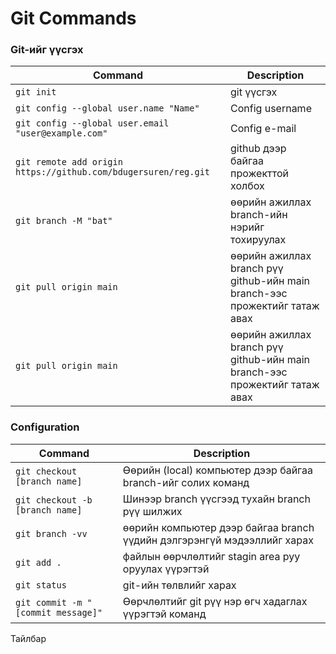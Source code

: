 Git Commands
============


### Git-ийг үүсгэх

| Command | Description |
| ------- | ----------- |
| `git init` | git үүсгэх |
| `git config --global user.name "Name"` | Config username |
| `git config --global user.email "user@example.com"` | Config e-mail |
| `git remote add origin https://github.com/bdugersuren/reg.git` | github дээр байгаа прожекттой холбох |
| `git branch -M "bat" ` | өөрийн ажиллах branch-ийн нэрийг тохируулах |
| `git pull origin main` | өөрийн ажиллах branch рүү github-ийн main branch-ээс прожектийг татаж авах |
| `git pull origin main` | өөрийн ажиллах branch рүү github-ийн main branch-ээс прожектийг татаж авах |




### Configuration

| Command | Description |
| ------- | ----------- |
| `git checkout [branch name]` | Өөрийн (local) компьютер дээр байгаа branch-ийг солих команд |
| `git checkout -b [branch name]` | Шинээр branch үүсгээд тухайн branch рүү шилжих |
| `git branch -vv` | өөрийн компьютер дээр байгаа branch үүдийн дэлгэрэнгүй мэдээллийг харах |
| `git add .` | файлын өөрчлөлтийг stagin area руу оруулах үүрэгтэй |
| `git status` | git-ийн төлвлийг харах |
| `git commit -m "[commit message]"` | Өөрчлөлтийг git рүү нэр өгч хадаглах үүрэгтэй команд |

Тайлбар

